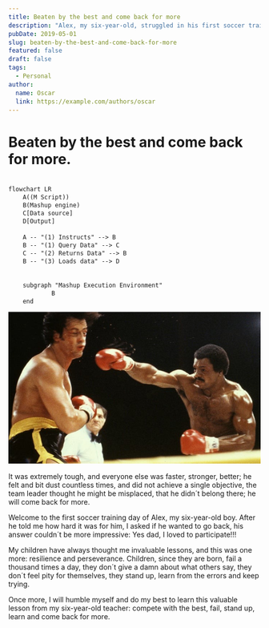 ```yaml
---
title: Beaten by the best and come back for more
description: "Alex, my six-year-old, struggled in his first soccer training but remained enthusiastic. His resilience taught me to embrace failure and persist. Once again, I'm learning from my young teacher."
pubDate: 2019-05-01
slug: beaten-by-the-best-and-come-back-for-more
featured: false
draft: false
tags:
  - Personal
author:
  name: Oscar
  link: https://example.com/authors/oscar
---
```



# Beaten by the best and come back for more.



```mermaid

flowchart LR
    A((M Script))
    B(Mashup engine)
    C[Data source] 
    D[Output]

    A -- "(1) Instructs" --> B
    B -- "(1) Query Data" --> C
    C -- "(2) Returns Data" --> B
    B -- "(3) Loads data" --> D


    subgraph "Mashup Execution Environment"
            B
    end

```


![Beaten by the best](public/beaten-by-the-best-and-come-back-for-more-01.jpg)

It was extremely tough, and everyone else was faster, stronger, better; he felt and bit dust countless times, and did not achieve a single objective, the team leader thought he might be misplaced, that he didn´t belong there; he will come back for more.

Welcome to the first soccer training day of Alex, my six-year-old boy. After he told me how hard it was for him, I asked if he wanted to go back, his answer couldn´t be more impressive: Yes dad, I loved to participate!!!

My children have always thought me invaluable lessons, and this was one more: resilience and perseverance. Children, since they are born, fail a thousand times a day, they don´t give a damn about what others say, they don´t feel pity for themselves, they stand up, learn from the errors and keep trying.

Once more, I will humble myself and do my best to learn this valuable lesson from my six-year-old teacher: compete with the best, fail, stand up, learn and come back for more.